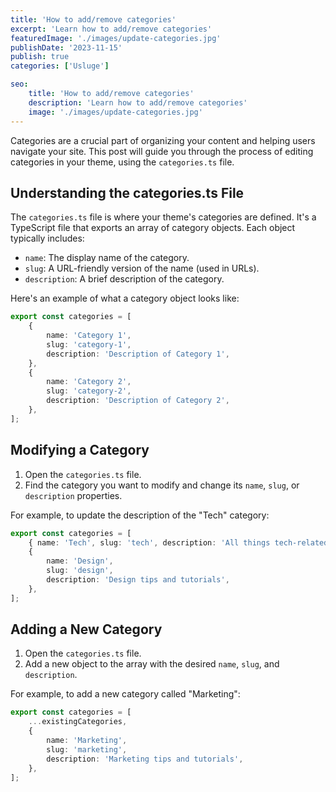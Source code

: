 ```yaml
---
title: 'How to add/remove categories'
excerpt: 'Learn how to add/remove categories'
featuredImage: './images/update-categories.jpg'
publishDate: '2023-11-15'
publish: true
categories: ['Usluge']

seo:
    title: 'How to add/remove categories'
    description: 'Learn how to add/remove categories'
    image: './images/update-categories.jpg'
---
```


Categories are a crucial part of organizing your content and helping users navigate your site. This post will guide you through the process of editing categories in your theme, using the `categories.ts` file.

## Understanding the categories.ts File

The `categories.ts` file is where your theme's categories are defined. It's a TypeScript file that exports an array of category objects. Each object typically includes:

- `name`: The display name of the category.
- `slug`: A URL-friendly version of the name (used in URLs).
- `description`: A brief description of the category.

Here's an example of what a category object looks like:

```typescript
export const categories = [
    {
        name: 'Category 1',
        slug: 'category-1',
        description: 'Description of Category 1',
    },
    {
        name: 'Category 2',
        slug: 'category-2',
        description: 'Description of Category 2',
    },
];
```

## Modifying a Category

1. Open the `categories.ts` file.
2. Find the category you want to modify and change its `name`, `slug`, or `description` properties.

For example, to update the description of the "Tech" category:

```typescript
export const categories = [
    { name: 'Tech', slug: 'tech', description: 'All things tech-related' },
    {
        name: 'Design',
        slug: 'design',
        description: 'Design tips and tutorials',
    },
];
```

## Adding a New Category

1. Open the `categories.ts` file.
2. Add a new object to the array with the desired `name`, `slug`, and `description`.

For example, to add a new category called "Marketing":

```typescript
export const categories = [
    ...existingCategories,
    {
        name: 'Marketing',
        slug: 'marketing',
        description: 'Marketing tips and tutorials',
    },
];
```
